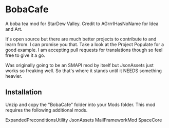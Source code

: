 # BobaCafe

A boba tea mod for StarDew Valley. Credit to AGrrrlHasNoName for Idea and Art.

It's open source but there are much better projects to contribute to and learn from. I can promise you that. Take a look at the Project Populate for a good example. I am accepting pull requests for translations though so feel free to give it a go.

Was originally going to be an SMAPI mod by itself but JsonAssets just works so freaking well. So that's where it stands until it NEEDS something heavier.

## Installation

Unzip and copy the "BobaCafe" folder into your Mods folder. This mod requires the following additional mods. 

ExpandedPreconditionsUtility
JsonAssets
MailFrameworkMod
SpaceCore